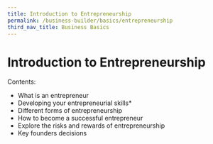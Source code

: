 ```yaml
---
title: Introduction to Entrepreneurship
permalink: /business-builder/basics/entrepreneurship
third_nav_title: Business Basics
---
```

# Introduction to Entrepreneurship

Contents:
* What is an entrepreneur
* Developing your entrepreneurial skills*
* Different forms of entrepreneurship
* How to become a successful entrepreneur
* Explore the risks and rewards of entrepreneurship
* Key founders decisions
